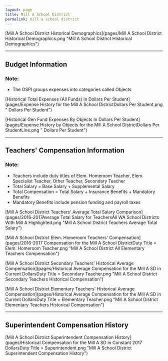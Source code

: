 ```yaml
---
layout: page
title: Mill A School District
permalink: mill a school district
---
```



[Mill A School District Historical Demographics](pages/Mill A School District Historical Demographics.png "Mill A School District Historical Demographics")

___

## Budget Information
### Note:
- The OSPI groups expenses into categories called Objects

[Historical Total Expenses (All Funds) In Dollars Per Student](pages/Expense History for the Mill A School DistrictDollars Per Student.png " Dollars Per Student")

[Historical Gen Fund Expenses By Objects In Dollars Per Student](pages/Expense History by Objects for the Mill A School DistrictDollars Per StudentLine.png " Dollars Per Student")


___

## Teachers' Compensation Information
### Note:
- Teachers include duty titles of Elem. Homeroom Teacher, Elem. Specialist Teacher, Other Teacher, Secondary Teacher
- Total Salary = Base Salary + Supplemental Salary
- Total Compensation = Total Salary + Insurance Benefits + Mandatory Benefits
- Mandatory Benefits include pension funding and payroll taxes

[Mill A School District Teachers' Average Total Salary Comparison](pages/2016-2017Average Total Salary for TeachersAll WA School Districts With Mill A Highlighted.png "Mill A School District Teachers Average Total Salary")

[Mill A School District Elem. Homeroom Teachers' Compensation](pages/2016-2017 Compensation for the Mill A School DistrictDuty Title = Elem. Homeroom Teacher.png "Mill A School District All Elementary Teachers Compensation")

[Mill A School District Secondary Teachers' Historical Average Compensation](pages/Historical Average Compensation for the Mill A SD in Current DollarsDuty Title = Secondary Teacher.png "Mill A School District Secondary Teachers Historical Compensation")

[Mill A School District Elementary Teachers' Historical Average Compensation](pages/Historical Average Compensation for the Mill A SD in Current DollarsDuty Title = Elementary Teacher.png "Mill A School District Elementary Teachers Historical Compensation")


___

## Superintendent Compensation History

[Mill A School District Superintendent Compensation History](pages/Historical Compensation for the Mill A SD in Constant 2017 DollarsDuty Title = Superintendent.png "Mill A School District Superintendent Compensation History")

